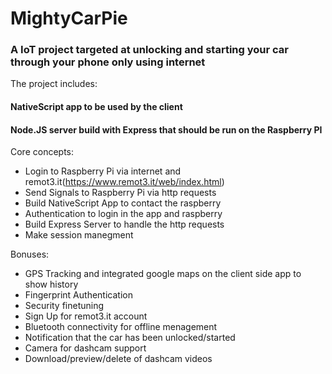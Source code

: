 # MightyCarPie
### A IoT project targeted at unlocking and starting your car through your phone only using internet

The project includes:
 #### NativeScript app to be used by the client
 #### Node.JS server build with Express that should be run on the Raspberry PI
 
Core concepts:
* Login to Raspberry Pi via internet and remot3.it(https://www.remot3.it/web/index.html)
* Send Signals to Raspberry Pi via http requests
* Build NativeScript App to contact the raspberry
* Authentication to login in the app and raspberry
* Build Express Server to handle the http requests
* Make session manegment


Bonuses:
* GPS Tracking and integrated google maps on the client side app to show history
* Fingerprint Authentication
* Security finetuning
* Sign Up for remot3.it account
* Bluetooth connectivity for offline menagement
* Notification that the car has been unlocked/started
* Camera for dashcam support
* Download/preview/delete of dashcam videos
